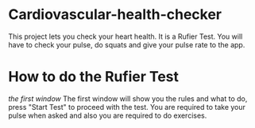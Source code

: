 # Cardiovascular-health-checker
This project lets you check your heart health. It is a Rufier Test. You will have to check your pulse, do squats and give your pulse rate to the app.

# How to do the Rufier Test
*the first window*
The first window will show you the rules and what to do, press "Start Test" to proceed with the test.
You are required to take your pulse when asked and also you are required to do exercises.
